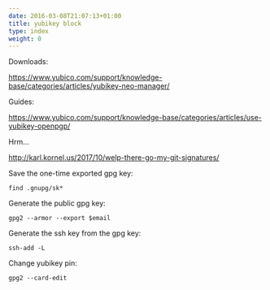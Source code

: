 ```yaml
---
date: 2016-03-08T21:07:13+01:00
title: yubikey block
type: index
weight: 0
---
```


Downloads:

https://www.yubico.com/support/knowledge-base/categories/articles/yubikey-neo-manager/

Guides:

https://www.yubico.com/support/knowledge-base/categories/articles/use-yubikey-openpgp/

Hrm...

http://karl.kornel.us/2017/10/welp-there-go-my-git-signatures/

Save the one-time exported gpg key:

    find .gnupg/sk*

Generate the public gpg key:

    gpg2 --armor --export $email

Generate the ssh key from the gpg key:

    ssh-add -L

Change yubikey pin:

    gpg2 --card-edit
